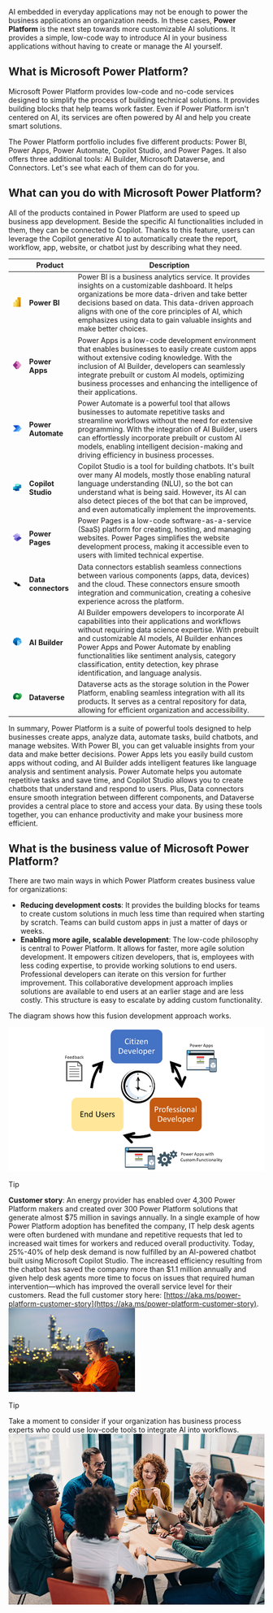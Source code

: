AI embedded in everyday applications may not be enough to power the business applications an organization needs. In these cases, **Power Platform** is the next step towards more customizable AI solutions. It provides a simple, low-code way to introduce AI in your business applications without having to create or manage the AI yourself.

## What is Microsoft Power Platform?

Microsoft Power Platform provides low-code and no-code services designed to simplify the process of building technical solutions. It provides building blocks that help teams work faster. Even if Power Platform isn't centered on AI, its services are often powered by AI and help you create smart solutions.

The Power Platform portfolio includes five different products: Power BI, Power Apps, Power Automate, Copilot Studio, and Power Pages. It also offers three additional tools: AI Builder, Microsoft Dataverse, and Connectors. Let's see what each of them can do for you.

## What can you do with Microsoft Power Platform?

All of the products contained in Power Platform are used to speed up business app development. Beside the specific AI functionalities included in them, they can be connected to Copilot. Thanks to this feature, users can leverage the Copilot generative AI to automatically create the report, workflow, app, website, or chatbot just by describing what they need.

||**Product**|**Description**|
|-|-|-|
|![Image of Power BI logo.](../media/power-bi-graphic.png)|**Power BI**|Power BI is a business analytics service. It provides insights on a customizable dashboard. It helps organizations be more data-driven and take better decisions based on data. This data-driven approach aligns with one of the core principles of AI, which emphasizes using data to gain valuable insights and make better choices.|
|![Image of Power Apps logo.](../media/power-apps-graphic.png)|**Power Apps**|Power Apps is a low-code development environment that enables businesses to easily create custom apps without extensive coding knowledge. With the inclusion of AI Builder, developers can seamlessly integrate prebuilt or custom AI models, optimizing business processes and enhancing the intelligence of their applications.|
|![Image of Power Automate logo.](../media/power-automate-graphic.png)|**Power Automate**|Power Automate is a powerful tool that allows businesses to automate repetitive tasks and streamline workflows without the need for extensive programming. With the integration of AI Builder, users can effortlessly incorporate prebuilt or custom AI models, enabling intelligent decision-making and driving efficiency in business processes.|
|![Image of Copilot Studio logo.](../media/copilot-studio-graphic.png)|**Copilot Studio**|Copilot Studio is a tool for building chatbots. It's built over many AI models, mostly those enabling natural language understanding (NLU), so the bot can understand what is being said. However, its AI can also detect pieces of the bot that can be improved, and even automatically implement the improvements.|
|![Image of Power Pages logo.](../media/power-pages-graphic.png)|**Power Pages**|Power Pages is a low-code software-as-a-service (SaaS) platform for creating, hosting, and managing websites. Power Pages simplifies the website development process, making it accessible even to users with limited technical expertise.|
|![Image of Data connectors logo.](../media/data-connectors-graphic.png)|**Data connectors**|Data connectors establish seamless connections between various components (apps, data, devices) and the cloud. These connectors ensure smooth integration and communication, creating a cohesive experience across the platform.|
|![Image of AI Builder logo.](../media/ai-builder-graphic.png)|**AI Builder**|AI Builder empowers developers to incorporate AI capabilities into their applications and workflows without requiring data science expertise. With prebuilt and customizable AI models, AI Builder enhances Power Apps and Power Automate by enabling functionalities like sentiment analysis, category classification, entity detection, key phrase identification, and language analysis.|
|![Image of Dataverse logo.](../media/dataverse-graphic.png)|**Dataverse**|Dataverse acts as the storage solution in the Power Platform, enabling seamless integration with all its products. It serves as a central repository for data, allowing for efficient organization and accessibility.|

In summary, Power Platform is a suite of powerful tools designed to help businesses create apps, analyze data, automate tasks, build chatbots, and manage websites. With Power BI, you can get valuable insights from your data and make better decisions. Power Apps lets you easily build custom apps without coding, and AI Builder adds intelligent features like language analysis and sentiment analysis. Power Automate helps you automate repetitive tasks and save time, and Copilot Studio allows you to create chatbots that understand and respond to users. Plus, Data connectors ensure smooth integration between different components, and Dataverse provides a central place to store and access your data. By using these tools together, you can enhance productivity and make your business more efficient.

## What is the business value of Microsoft Power Platform?

There are two main ways in which Power Platform creates business value for organizations:

* **Reducing development costs**: It provides the building blocks for teams to create custom solutions in much less time than required when starting by scratch. Teams can build custom apps in just a matter of days or weeks.
* **Enabling more agile, scalable development**: The low-code philosophy is central to Power Platform. It allows for faster, more agile solution development. It empowers citizen developers, that is, employees with less coding expertise, to provide working solutions to end users. Professional developers can iterate on this version for further improvement. This collaborative development approach implies solutions are available to end users at an earlier stage and are less costly. This structure is easy to escalate by adding custom functionality.

The diagram shows how this fusion development approach works.

![A screenshot of a graph showing the citizen developer creating apps, the professional developer adding custom functionality, and end users giving feedback.](../media/5-discover-how-microsoft-power-platform-2.png)

>[!TIP]
>**Customer story**: An energy provider has enabled over 4,300 Power Platform makers and created over 300 Power Platform solutions that generate almost $75 million in savings annually. In a single example of how Power Platform adoption has benefited the company, IT help desk agents were often burdened with mundane and repetitive requests that led to increased wait times for workers and reduced overall productivity. Today, 25%-40% of help desk demand is now fulfilled by an AI-powered chatbot built using Microsoft Copilot Studio. The increased efficiency resulting from the chatbot has saved the company more than $1.1 million annually and given help desk agents more time to focus on issues that required human intervention—which has improved the overall service level for their customers. Read the full customer story here: [https://aka.ms/power-platform-customer-story](https://aka.ms/power-platform-customer-story). ![Photo of an energy worker using Power Platform on a tablet.](../media/power-platform-customer-story.jpg)

> [!TIP]
> Take a moment to consider if your organization has business process experts who could use low-code tools to integrate AI into workflows.
> ![Image showing people working and talking around a table.](../media/2-Reflection.jpg)